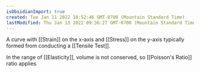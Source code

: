 ```yaml
---
isObsidianImport: true
created: Tue Jan 11 2022 10:52:46 GMT-0700 (Mountain Standard Time)
lastModified: Thu Jan 13 2022 09:36:27 GMT-0700 (Mountain Standard Time)
---
```

A curve with [[Strain]] on the x-axis and [[Stress]] on the y-axis typically formed from conducting a [[Tensile Test]].

In the range of [[Elasticity]], volume is not conserved, so [[Poisson's Ratio]] ratio applies